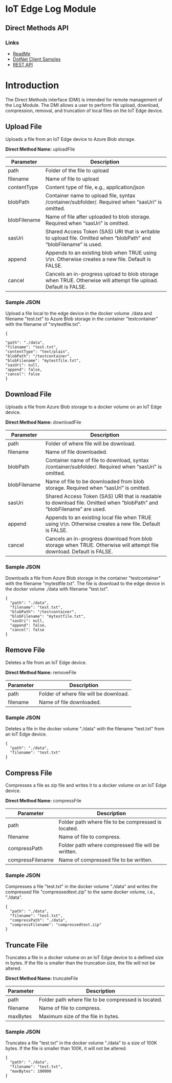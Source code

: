 # IoT Edge Log Module
## Direct Methods API

### Links
   - [ReadMe](../readme.md)
   - [DotNet Client Samples](dotnetrestclientsamples.md)
   - [REST API](logmodulerestapi.md)

# Introduction
The Direct Methods interface (DMI) is intended for remote management of the Log Module.  The DMI allows a user to perform file upload, download, compression, removal, and truncation of local files on the IoT Edge device.  

## Upload File
Uploads a file from an IoT Edge device to Azure Blob storage.  

**Direct Method Name:** uploadFile


| **Parameter** | **Description**                                                                                                    |
|---------------|--------------------------------------------------------------------------------------------------------------------|
| path          | Folder of the file to upload                                                                                       |
| filename      | Name of file to upload                                                                                             |
| contentType   | Content type of file, e.g., application/json                                                                       |
| blobPath      | Container name to upload file, syntax /container/subfolder/. Required when “sasUri” is omitted.                    |
| blobFilename  | Name of file after uploaded to blob storage. Required when “sasUri” is omitted.                                    |
| sasUri        | Shared Access Token (SAS) URI that is writable to upload file. Omitted when “blobPath” and “blobFilename” is used. |
| append        | Appends to an existing blob when TRUE using \\r\\n. Otherwise creates a new file. Default is FALSE.                |
| cancel        | Cancels an in-progress upload to blob storage when TRUE. Otherwise will attempt file upload. Default is FALSE.     |


### Sample JSON 
Upload a file local to the edge device in the docker volume ./data and filename "test.txt" to Azure Blob storage in the container "testcontainer" with the filename of "mytestfile.txt".

```
{

"path": "./data",
"filename": "test.txt",
"contentType": "text/plain",
"blobPath": "/testcontainer",
"blobFilename": "mytestfile.txt",
"sasUri": null,
"append": false,
"cancel": false
}
```


## Download File
Uploads a file from Azure Blob storage to a docker volume on an IoT Edge device.

**Direct Method Name:** downloadFile


| **Parameter** | **Description**                                                                                                    |
|---------------|--------------------------------------------------------------------------------------------------------------------|
| path          | Folder of where file will be download.                                                                                       |
| filename      | Name of file downloaded.                                                                                             |
| blobPath      | Container name of file to download, syntax /container/subfolder/. Required when “sasUri” is omitted.                    |
| blobFilename  | Name of file to be downloaded from blob storage. Required when “sasUri” is omitted.                                    |
| sasUri        | Shared Access Token (SAS) URI that is readable to download file. Omitted when “blobPath” and “blobFilename” are used. |
| append        | Appends to an existing local file when TRUE using \\r\\n. Otherwise creates a new file. Default is FALSE.                |
| cancel        | Cancels an in-progress download from blob storage when TRUE. Otherwise will attempt file download. Default is FALSE.     |


### Sample JSON 
Downloads a file from Azure Blob storage in the container "testcontainer" with the filename "mytestfile.txt".  The file is download to the edge device in the docker volume ./data with filename "test.txt".

```
{
  "path": "./data",
  "filename": "test.txt",
  "blobPath": "/testcontainer",
  "blobFilename": "mytestfile.txt",
  "sasUri": null,
  "append": false,
  "cancel": false
}
```

## Remove File
Deletes a file from an IoT Edge device.

**Direct Method Name:** removeFile

| **Parameter** | **Description**                                                                                                    |
|---------------|--------------------------------------------------------------------------------------------------------------------|
| path          | Folder of where file will be download.                                                                                       |
| filename      | Name of file downloaded.                                                                                           |
### Sample JSON 
Deletes a file in the docker volume "./data" with the filename "test.txt" from an IoT Edge device.
```
{
  "path": "./data",
  "filename": "test.txt"
}
```

## Compress File
Compresses a file as zip file and writes it to a docker volume on an IoT Edge device.

**Direct Method Name:** compressFile

| **Parameter** | **Description**                                                                                                    |
|---------------|--------------------------------------------------------------------------------------------------------------------|
| path          | Folder path where file to be compressed is located.                                                                                       |
| filename      | Name of file to compress.                                                                                             |
| compressPath      | Folder path where compressed file will be written.                    |
| compressFilename  | Name of compressed file to be written.                                    |
### Sample JSON 
Compresses a file "test.txt" in the docker volume "./data" and writes the compressed file "compressedtext.zip" to the same docker volume, i.e., "./data".

```
{
  "path": "./data",
  "filename": "test.txt",
  "compressPath": "./data",
  "compressFilename": "compressedtext.zip"
}
```

## Truncate File
Truncates a file in a docker volume on an IoT Edge device to a defined size in bytes. If the file is smaller than the truncation size, the file will not be altered.

**Direct Method Name:** truncateFile

| **Parameter** | **Description**                                                                                                    |
|---------------|--------------------------------------------------------------------------------------------------------------------|
| path          | Folder path where file to be compressed is located.                                                                                       |
| filename      | Name of file to compress.                                                                                             |
| maxBytes      | Maximum size of the file in bytes.                    |

### Sample JSON 
Truncates a file "test.txt" in the docker volume "./data" to a size of 100K bytes. If the file is smaller than 100K, it will not be altered.
```
{
  "path": "./data",
  "filename": "test.txt",
  "maxBytes": 100000
}
```
